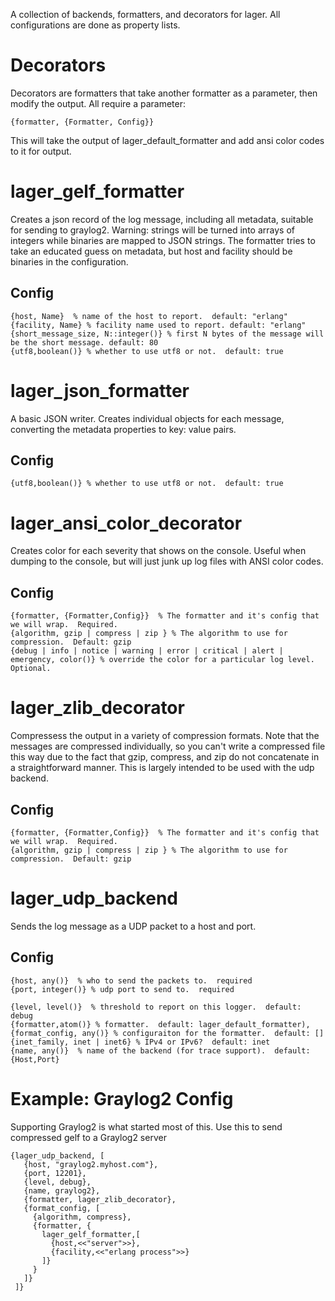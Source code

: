 A collection of backends, formatters, and decorators for lager.  All configurations are done as property lists. 

Decorators
==========

Decorators are formatters that take another formatter as a parameter, then modify the output.  All require a parameter:
  
    {formatter, {Formatter, Config}}

This will take the output of lager_default_formatter and add ansi color codes to it for output.

lager\_gelf\_formatter
====================

Creates a json record of the log message, including all metadata, suitable for sending to graylog2.  Warning:  strings will be turned into arrays of integers 
while binaries are mapped to JSON strings.  The formatter tries to take an educated guess on metadata, but host and facility should be binaries in the configuration.  

Config
------

    {host, Name}  % name of the host to report.  default: "erlang"
    {facility, Name} % facility name used to report. default: "erlang"
    {short_message_size, N::integer()} % first N bytes of the message will be the short message. default: 80
    {utf8,boolean()} % whether to use utf8 or not.  default: true 

lager\_json\_formatter
====================
A basic JSON writer.  Creates individual objects for each message, converting the metadata properties to key: value pairs.

Config
------

    {utf8,boolean()} % whether to use utf8 or not.  default: true 

lager\_ansi\_color_decorator
==========================

Creates color for each severity that shows on the console.  Useful when dumping to the console, but will just junk up log files with ANSI color codes.

Config
------

    {formatter, {Formatter,Config}}  % The formatter and it's config that we will wrap.  Required.
    {algorithm, gzip | compress | zip } % The algorithm to use for compression.  Default: gzip
    {debug | info | notice | warning | error | critical | alert | emergency, color()} % override the color for a particular log level.  Optional.


lager\_zlib\_decorator
====================
  
Compressess the output in a variety of compression formats.  Note that the messages are compressed individually, so you can't write a compressed file this way due to the fact that gzip, compress, and zip do not concatenate in a straightforward manner.  This is largely intended to be used with the udp backend.

Config
------

    {formatter, {Formatter,Config}}  % The formatter and it's config that we will wrap.  Required.
    {algorithm, gzip | compress | zip } % The algorithm to use for compression.  Default: gzip

  
lager\_udp\_backend
=================

Sends the log message as a UDP packet to a host and port.

Config
------
    {host, any()}  % who to send the packets to.  required
    {port, integer()} % udp port to send to.  required

    {level, level()}  % threshold to report on this logger.  default: debug
    {formatter,atom()} % formatter.  default: lager_default_formatter),
    {format_config, any()} % configuraiton for the formatter.  default: []
    {inet_family, inet | inet6} % IPv4 or IPv6?  default: inet
    {name, any()}  % name of the backend (for trace support).  default: {Host,Port}
    
    
Example:  Graylog2 Config
=========================

Supporting Graylog2 is what started most of this.  Use this to send compressed gelf to a Graylog2 server
  
    {lager_udp_backend, [
       {host, "graylog2.myhost.com"},
       {port, 12201},
       {level, debug}, 
       {name, graylog2},
       {formatter, lager_zlib_decorator},
       {format_config, [
         {algorithm, compress},
         {formatter, {
           lager_gelf_formatter,[
             {host,<<"server">>},
             {facility,<<"erlang process">>}
           ]}
         }
       ]}
     ]}
   
   